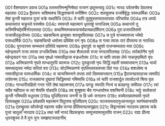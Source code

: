 001	वैशम्पायन उवाच
001a	ततस्तस्मिन्मुनिश्रेष्ठा राजानं द्रष्टुमभ्ययुः
001c	नारदः पर्वतश्चैव देवलश्च महातपाः
002a	द्वैपायनः सशिष्यश्च सिद्धाश्चान्ये मनीषिणः
002c	शतयूपश्च राजर्षिर्वृद्धः परमधार्मिकः
003a	तेषां कुन्ती महाराज पूजां चक्रे यथाविधि
003c	ते चापि तुतुषुस्तस्यास्तापसाः परिचर्यया
004a	तत्र धर्म्याः कथास्तात चक्रुस्ते परमर्षयः
004c	रमयन्तो महात्मानं धृतराष्ट्रं जनाधिपम्
005a	कथान्तरे तु कस्मिंश्चिद्देवर्षिर्नारदस्तदा
005c	कथामिमामकथयत्सर्वप्रत्यक्षदर्शिवान्
006a	पुरा प्रजापतिसमो राजासीदकुतोभयः
006c	सहस्रचित्य इत्युक्तः शतयूपपितामहः
007a	स पुत्रे राज्यमासज्य ज्येष्ठे परमधार्मिके
007c	सहस्रचित्यो धर्मात्मा प्रविवेश वनं नृपः
008a	स गत्वा तपसः पारं दीप्तस्य स नराधिपः
008c	पुरन्दरस्य सम्स्थानं प्रतिपेदे महामनाः
009a	दृष्टपूर्वः स बहुशो राजन्सम्पतता मया
009c	महेन्द्रसदने राजा तपसा दग्धकिल्बिषः
010a	तथा शैलालयो राजा भगदत्तपितामहः
010c	तपोबलेनैव नृपो महेन्द्रसदनं गतः
011a	तथा पृषध्रो नामासीद्राजा वज्रधरोपमः
011c	स चापि तपसा लेभे नाकपृष्ठमितो नृपः
012a	अस्मिन्नरण्ये नृपते मान्धातुरपि चात्मजः
012c	पुरुकुत्सो नृपः सिद्धिं महतीं समवाप्तवान्
013a	भार्या समभवद्यस्य नर्मदा सरितां वरा
013c	सोऽस्मिन्नरण्ये नृपतिस्तपस्तप्त्वा दिवं गतः
014a	शशलोमा च नामासीद्राजा परमधार्मिकः
014c	स चाप्यस्मिन्वने तप्त्वा तपो दिवमवाप्तवान्
015a	द्वैपायनप्रसादाच्च त्वमपीदं तपोवनम्
015c	राजन्नवाप्य दुष्प्रापां सिद्धिमग्र्यां गमिष्यसि
016a	त्वं चापि राजशार्दूल तपसोऽन्ते श्रिया वृतः
016c	गान्धारीसहितो गन्ता गतिं तेषां महात्मनाम्
017a	पाण्डुः स्मरति नित्यं च बलहन्तुः समीपतः
017c	त्वां सदैव महीपाल स त्वां श्रेयसि योक्ष्यति
018a	तव शुश्रूषया चैव गान्धार्याश्च यशस्विनी
018c	भर्तुः सलोकतां कुन्ती गमिष्यति वधूस्तव
019a	युधिष्ठिरस्य जननी स हि धर्मः सनातनः
019c	वयमेतत्प्रपश्यामो नृपते दिव्यचक्षुषा
020a	प्रवेक्ष्यति महात्मानं विदुरश्च युधिष्ठिरम्
020c	सञ्जयस्त्वदनुध्यानात्पूतः स्वर्गमवाप्स्यति
021a	एतच्छ्रुत्वा कौरवेन्द्रो महात्मा सहैव पत्न्या प्रीतिमान्प्रत्यगृह्णात्
021c	विद्वान्वाक्यं नारदस्य प्रशस्य चक्रे पूजां चातुलां नारदाय
022a	तथा सर्वे नारदं विप्रसङ्घाः सम्पूजयामासुरतीव राजन्
022c	राज्ञः प्रीत्या धृतराष्ट्रस्य ते वै पुनः पुनः समहृष्टास्तदानीम्
